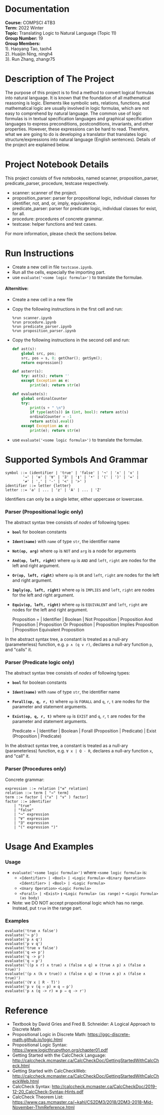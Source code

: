 # Documentation

**Course:** COMPSCI 4TB3\
**Term:** 2022 Winter\
**Topic:** Translating Logic to Natural Language (Topic 11)\
**Group Number:** 19\
**Group Members:** \
1). Haoyang Tao, taoh4\
2). Huaijin Ning, ningh4\
3). Run Zhang, zhangr75


# Description of The Project

The purpose of this project is to find a method to convert logical formulas into natural language. It is known that the foundation of all mathematical reasoning is logic. Elements like symbolic sets, relations, functions, and mathematical logic are usually involved in logic formulas, which are not easy to comprehend by natural language. The common use of logic formulas is in textual specification languages and graphical specification languages to express preconditions, postconditions, invariants, and other properties. However, these expressions can be hard to read. Therefore, what we are going to do is developing a translator that translates logic structure/expressions into natural language (English sentences). Details of the project are explained below.

# Project Notebook Details

This project consists of five notebooks, named scanner, proposition_parser, predicate_parser, procedure, testcase respectively. 
- scanner: scanner of the project.
- proposition_parser: parser for propositional logic, individual classes for identifier, not, and, or, imply, equivalence.
- predicate_parser: parser for predicate logic, individual classes for exist, for all.
- procedure: procedures of concrete grammar.
- testcase: helper functions and test cases.

For more information, please check the sections below.

# Run Instructions

* Create a new cell in file `testcase.ipynb`.
* Run all the cells, especially the importing part.
* use `evaluate('<some logic formula>')` to translate the formulae.

#### Alternitive:
* Create a new cell in a new file
* Copy the following instructions in the first cell and run:
    
   ```
   %run scanner.ipynb
   %run procedure.ipynb
   %run predicate_parser.ipynb
   %run proposition_parser.ipynb
   ```
* Copy the following instructions in the second cell and run:

    ```python
    def ast(s):
        global src, pos;
        src, pos = s, 0; getChar(); getSym();
        return expression()

    def asterr(s):
        try: ast(s); return ''
        except Exception as e:
            print(e); return str(e)
    
    def evaluate(s):
        global ordinalCounter
        try:
            print(s + " \n")
            if type(ast(s)) in (int, bool): return ast(s)
            ordinalCounter = -1
            return ast(s).eval()
        except Exception as e:
            print(e); return str(e)
    ```
* use `evaluate('<some logic formula>')` to translate the formulae.

# Supported Symbols And Grammar

    symbol ::= (identifier | 'true' | 'false' | '¬' | '∧' | '∨' |
            '→' | '≡' | '∀' | '∃' | '❙' | '•' | '(' | ')' | '=' | 
            '≠' | ',' | '-' | '<' | '>' )
    identifier ::= letter {letter}
    letter ::= 'a' | ... | 'z' | 'A' | ... | 'Z'
    
Identifiers can only be a single letter, either uppercase or lowercase.


### Parser (Propositional logic only)
   

The abstract syntax tree consists of _nodes_ of following types:

- **`bool`** for boolean constants
- **`Ident(name)`** with `name` of type `str`, the identifier name
- **`Not(op, arg)`** where `op` is `NOT` and `arg` is a node for arguments
- **`And(op, left, right)`** where `op` is `AND` and `left`, `right` are nodes for the left and right argument.
- **`Or(op, left, right)`** where `op` is `OR` and `left`, `right` are nodes for the left and right argument.
- **`Imply(op, left, right)`** where `op` is `IMPLIES` and `left`, `right` are nodes for the left and right argument.
- **`Equiv(op, left, right)`** where `op` is `EQUIVALENT` and `left`, `right` are nodes for the left and right argument.


    Proposition = 
            | Identifier
            | Boolean
            | Not Proposition
            | Proposition And Proposition
            | Proposition Or Proposition
            | Proposition Implies Proposition
            | Proposition Equivalent Proposition


In the abstract syntax tree, a constant is treated as a null-ary (parameterless) function, e.g. `p ∧ (q ∨ r)`, declares a null-ary function `p`, and "calls" it.

### Parser (Predicate logic only)

The abstract syntax tree consists of _nodes_ of following types:

- **`bool`** for boolean constants
- **`Ident(name)`** with `name` of type `str`, the identifier name
- **`Forall(op, q, r, t)`** where `op` is `FORALL` and `q`, `r`, `t` are nodes for the parameter and statement arguments.
- **`Exist(op, q, r, t)`** where `op` is `EXIST` and `q`, `r`, `t` are nodes for the parameter and statement arguments.


    Predicate = 
            | Identifier
            | Boolean
            | Forall (Proposition | Predicate)
            | Exist (Proposition | Predicate)


In the abstract syntax tree, a constant is treated as a null-ary (parameterless) function, e.g. `∀ x | Q · R`, declares a null-ary function `x`, and "call" it.

### Parser (Procedures only)

Concrete grammar: 

    expression ::= relation ["≡" relation]
    relation ::= term [ "→" term]
    term ::= factor [ ("∧" | "∨" ) factor]
    factor ::= identifier 
        | "true" 
        | "false" 
        | "¬" expression
        | "∀" expression
        | "∃" expression
        | "(" expression ")" 
        
# Usage And Examples

### Usage
* `evaluate('<some logic formula>')` where `<some logic formula>` is:
    * `<Identifier> | <Bool> | <Logic Formula>` `<Binary Operation>` `<Identifier> | <Bool> | <Logic Formula>`
    * `<Unary Operation>` `<Logic Formula>`
    * `<Forall> | <Exist>` `❙` `<Logic Formula> (as range)` `•` `<Logic Formula> (as body)`
* Note: we DO NOT accept propositional logic which has no range. Instead, put `true` in the range part.

### Examples
`evaluate('true ∧ false')`\
`evaluate('¬ p')`\
`evaluate('p ∧ q')`\
`evaluate('p ∨ q')`\
`evaluate('true ∨ false')`\
`evaluate('q => p')`\
`evaluate('q -> p')`\
`evaluate('q → p')`\
`evaluate('((p ∧ r) ∧ true) ∧ (false ∧ q) ≡ (true ∧ p) ∧ (false ∧ true)')`\
`evaluate('(p ∧ (k ∨ true)) ∧ (false ∧ q) ≡ (true ∧ p) ∧ (false ∧ true)')`\
`evaluate('(∀ x | R · T)')`\
`evaluate('p ∨ (q ⇒ p) ≡ q ⇒ p')`\
`evaluate('p ∧ (q -> r) ≡ p ⇒ q -> r')`

# Reference
- Textbook by David Gries and Fred B. Schneider: A Logical Approach to Discrete Math
- Propositional Logic in Discrete Math: https://ggc-discrete-math.github.io/logic.html
- Propositional Logic Syntax: https://www.logicthrupython.org/chapter01.pdf
- Getting Started with the CalcCheck Language: http://calccheck.mcmaster.ca/CalcCheckDoc/GettingStartedWithCalcCheck.html
- Getting Started with CalcCheckWeb: http://calccheck.mcmaster.ca/CalcCheckDoc/GettingStartedWithCalcCheckWeb.html
- CalcCheck Syntax: http://calccheck.mcmaster.ca/CalcCheckDoc/2019-12-20_CalcCheck-Syntax-Hints.pdf
- CalcCheck Theorem List: https://www.cas.mcmaster.ca/~kahl/CS2DM3/2018/2DM3-2018-Mid-November-ThmReference.html
